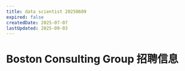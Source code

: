```yaml
---
title: data scientist 20250609
expired: false
createdDate: 2025-07-07
lastUpdated: 2025-09-03
---
```


# Boston Consulting Group 招聘信息

<JobPostingTable job-posting-json-path="boston-consulting-group/data/data-scientist-20250609.json" />

